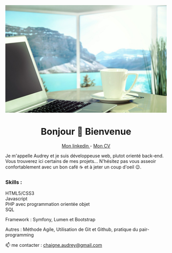 ![Cover](https://github.com/Audrey-Chaigne/Audrey-Chaigne/blob/master/img/cover.jpg)

<div border="2em, solid, FOF">
  <h1 align="center"> Bonjour 👋 Bienvenue  </h1>
  <p align="center"> 
    <a href="https://www.linkedin.com/in/audrey-chaigne/"> Mon linkedin </a>
     - 
    <a href="https://github.com/Audrey-Chaigne/Audrey-Chaigne/blob/master/img/CV-Audrey-Chaigne.pdf"> Mon CV </a>
  </p>
</div>

Je m'appelle Audrey et je suis développeuse web, plutot orienté back-end. </br>
Vous trouverez ici certains de mes projets... N'hésitez pas vous asseoir confortablement avec un bon café ☕ et à jeter un coup d'oeil 😉.

### Skills : 
HTML5/CSS3</br>
Javascript</br>
PHP avec programmation orientée objet</br>
SQL

Framework : Symfony, Lumen et Bootstrap

Autres : Méthode Agile, Utilisation de Git et Github, pratique du pair-programming

📫 me contacter : chaigne.audrey@gmail.com

<!--
**Audrey-Chaigne/Audrey-Chaigne** is a ✨ _special_ ✨ repository because its `README.md` (this file) appears on your GitHub profile.

Here are some ideas to get you started:

- 🔭 I’m currently working on ...
- 🌱 I’m currently learning ...
- 👯 I’m looking to collaborate on ...
- 🤔 I’m looking for help with ...
- 💬 Ask me about ...
- 📫 How to reach me: ...
- 😄 Pronouns: ...
- ⚡ Fun fact: ...
-->
